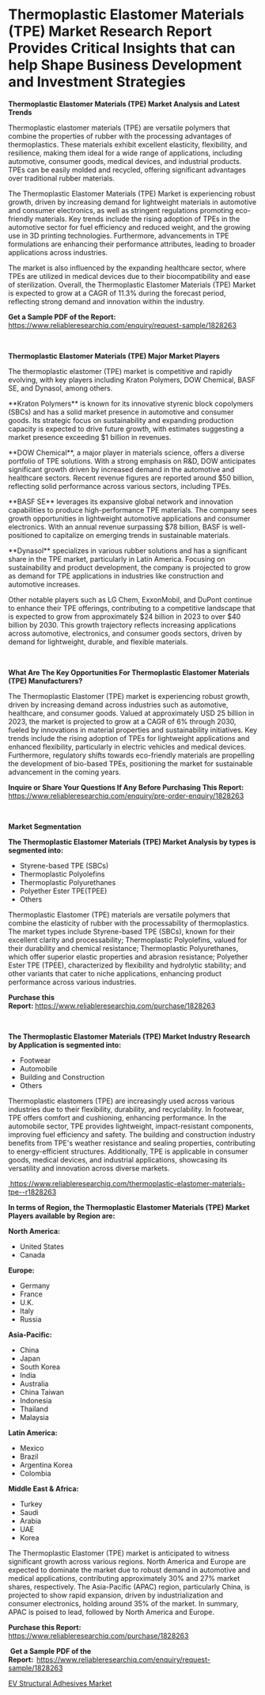 <p><h1>Thermoplastic Elastomer Materials (TPE) Market Research Report Provides Critical Insights that can help Shape Business Development and Investment Strategies</h1></p><p><strong>Thermoplastic Elastomer Materials (TPE) Market Analysis and Latest Trends</strong></p>
<p><p>Thermoplastic elastomer materials (TPE) are versatile polymers that combine the properties of rubber with the processing advantages of thermoplastics. These materials exhibit excellent elasticity, flexibility, and resilience, making them ideal for a wide range of applications, including automotive, consumer goods, medical devices, and industrial products. TPEs can be easily molded and recycled, offering significant advantages over traditional rubber materials.</p><p>The Thermoplastic Elastomer Materials (TPE) Market is experiencing robust growth, driven by increasing demand for lightweight materials in automotive and consumer electronics, as well as stringent regulations promoting eco-friendly materials. Key trends include the rising adoption of TPEs in the automotive sector for fuel efficiency and reduced weight, and the growing use in 3D printing technologies. Furthermore, advancements in TPE formulations are enhancing their performance attributes, leading to broader applications across industries.</p><p>The market is also influenced by the expanding healthcare sector, where TPEs are utilized in medical devices due to their biocompatibility and ease of sterilization. Overall, the Thermoplastic Elastomer Materials (TPE) Market is expected to grow at a CAGR of 11.3% during the forecast period, reflecting strong demand and innovation within the industry.</p></p>
<p><strong>Get a Sample PDF of the Report:&nbsp;</strong> <a href="https://www.reliableresearchiq.com/enquiry/request-sample/1828263?utm_campaign=1087&utm_medium=2&utm_source=Github&utm_content=ia&utm_term=03022025&utm_id=thermoplastic-elastomer-materials-tpe">https://www.reliableresearchiq.com/enquiry/request-sample/1828263</a></p>
<p>&nbsp;</p>
<p><strong>Thermoplastic Elastomer Materials (TPE) Major Market Players</strong></p>
<p><p>The thermoplastic elastomer (TPE) market is competitive and rapidly evolving, with key players including Kraton Polymers, DOW Chemical, BASF SE, and Dynasol, among others. </p><p>**Kraton Polymers** is known for its innovative styrenic block copolymers (SBCs) and has a solid market presence in automotive and consumer goods. Its strategic focus on sustainability and expanding production capacity is expected to drive future growth, with estimates suggesting a market presence exceeding $1 billion in revenues.</p><p>**DOW Chemical**, a major player in materials science, offers a diverse portfolio of TPE solutions. With a strong emphasis on R&D, DOW anticipates significant growth driven by increased demand in the automotive and healthcare sectors. Recent revenue figures are reported around $50 billion, reflecting solid performance across various sectors, including TPEs.</p><p>**BASF SE** leverages its expansive global network and innovation capabilities to produce high-performance TPE materials. The company sees growth opportunities in lightweight automotive applications and consumer electronics. With an annual revenue surpassing $78 billion, BASF is well-positioned to capitalize on emerging trends in sustainable materials.</p><p>**Dynasol** specializes in various rubber solutions and has a significant share in the TPE market, particularly in Latin America. Focusing on sustainability and product development, the company is projected to grow as demand for TPE applications in industries like construction and automotive increases.</p><p>Other notable players such as LG Chem, ExxonMobil, and DuPont continue to enhance their TPE offerings, contributing to a competitive landscape that is expected to grow from approximately $24 billion in 2023 to over $40 billion by 2030. This growth trajectory reflects increasing applications across automotive, electronics, and consumer goods sectors, driven by demand for lightweight, durable, and flexible materials.</p></p>
<p>&nbsp;</p>
<p><strong>What Are The Key Opportunities For Thermoplastic Elastomer Materials (TPE) Manufacturers?</strong></p>
<p><p>The Thermoplastic Elastomer (TPE) market is experiencing robust growth, driven by increasing demand across industries such as automotive, healthcare, and consumer goods. Valued at approximately USD 25 billion in 2023, the market is projected to grow at a CAGR of 6% through 2030, fueled by innovations in material properties and sustainability initiatives. Key trends include the rising adoption of TPEs for lightweight applications and enhanced flexibility, particularly in electric vehicles and medical devices. Furthermore, regulatory shifts towards eco-friendly materials are propelling the development of bio-based TPEs, positioning the market for sustainable advancement in the coming years.</p></p>
<p><strong>Inquire or Share Your Questions If Any Before Purchasing This Report:</strong> <a href="https://www.reliableresearchiq.com/enquiry/pre-order-enquiry/1828263?utm_campaign=1087&utm_medium=2&utm_source=Github&utm_content=ia&utm_term=03022025&utm_id=thermoplastic-elastomer-materials-tpe">https://www.reliableresearchiq.com/enquiry/pre-order-enquiry/1828263</a></p>
<p>&nbsp;</p>
<p><strong>Market Segmentation</strong></p>
<p><strong>The Thermoplastic Elastomer Materials (TPE) Market Analysis by types is segmented into:</strong></p>
<p><ul><li>Styrene-based TPE (SBCs)</li><li>Thermoplastic Polyolefins</li><li>Thermoplastic Polyurethanes</li><li>Polyether Ester TPE(TPEE)</li><li>Others</li></ul></p>
<p><p>Thermoplastic Elastomer (TPE) materials are versatile polymers that combine the elasticity of rubber with the processability of thermoplastics. The market types include Styrene-based TPE (SBCs), known for their excellent clarity and processability; Thermoplastic Polyolefins, valued for their durability and chemical resistance; Thermoplastic Polyurethanes, which offer superior elastic properties and abrasion resistance; Polyether Ester TPE (TPEE), characterized by flexibility and hydrolytic stability; and other variants that cater to niche applications, enhancing product performance across various industries.</p></p>
<p><strong>Purchase this Report:&nbsp;</strong><a href="https://www.reliableresearchiq.com/purchase/1828263?utm_campaign=1087&utm_medium=2&utm_source=Github&utm_content=ia&utm_term=03022025&utm_id=thermoplastic-elastomer-materials-tpe">https://www.reliableresearchiq.com/purchase/1828263</a></p>
<p>&nbsp;</p>
<p><strong>The Thermoplastic Elastomer Materials (TPE) Market Industry Research by Application is segmented into:</strong></p>
<p><ul><li>Footwear</li><li>Automobile</li><li>Building and Construction</li><li>Others</li></ul></p>
<p><p>Thermoplastic elastomers (TPE) are increasingly used across various industries due to their flexibility, durability, and recyclability. In footwear, TPE offers comfort and cushioning, enhancing performance. In the automobile sector, TPE provides lightweight, impact-resistant components, improving fuel efficiency and safety. The building and construction industry benefits from TPE's weather resistance and sealing properties, contributing to energy-efficient structures. Additionally, TPE is applicable in consumer goods, medical devices, and industrial applications, showcasing its versatility and innovation across diverse markets.</p></p>
<p><a href="https://www.reliableresearchiq.com/thermoplastic-elastomer-materials-tpe--r1828263?utm_campaign=1087&utm_medium=2&utm_source=Github&utm_content=ia&utm_term=03022025&utm_id=thermoplastic-elastomer-materials-tpe">&nbsp;https://www.reliableresearchiq.com/thermoplastic-elastomer-materials-tpe--r1828263</a></p>
<p><strong>In terms of Region, the Thermoplastic Elastomer Materials (TPE) Market Players available by Region are:</strong></p>
<p>
    <p> <strong> North America: </strong>
        <ul>
            <li>United States</li>
            <li>Canada</li>
        </ul>
        </p> 
    <p> <strong> Europe: </strong>
        <ul>
            <li>Germany</li>
            <li>France</li>
            <li>U.K.</li>
            <li>Italy</li>
            <li>Russia</li>
        </ul>
        </p> 
    <p> <strong> Asia-Pacific: </strong>
        <ul>
            <li>China</li>
            <li>Japan</li>
            <li>South Korea</li>
            <li>India</li>
            <li>Australia</li>
            <li>China Taiwan</li>
            <li>Indonesia</li>
            <li>Thailand</li>
            <li>Malaysia</li>
        </ul>
        </p> 
    <p> <strong> Latin America: </strong>
        <ul>
            <li>Mexico</li>
            <li>Brazil</li>
            <li>Argentina Korea</li>
            <li>Colombia</li>
        </ul>
        </p> 
    <p> <strong> Middle East & Africa: </strong>
        <ul>
            <li>Turkey</li>
            <li>Saudi</li>
            <li>Arabia</li>
            <li>UAE</li>
            <li>Korea</li>
        </ul>
    </p>
    </p>
<p><p>The Thermoplastic Elastomer (TPE) market is anticipated to witness significant growth across various regions. North America and Europe are expected to dominate the market due to robust demand in automotive and medical applications, contributing approximately 30% and 27% market shares, respectively. The Asia-Pacific (APAC) region, particularly China, is projected to show rapid expansion, driven by industrialization and consumer electronics, holding around 35% of the market. In summary, APAC is poised to lead, followed by North America and Europe.</p></p>
<p><strong>Purchase this Report: </strong><a href="https://www.reliableresearchiq.com/purchase/1828263?utm_campaign=1087&utm_medium=2&utm_source=Github&utm_content=ia&utm_term=03022025&utm_id=thermoplastic-elastomer-materials-tpe">https://www.reliableresearchiq.com/purchase/1828263</a></p>
<p>&nbsp;<strong>Get a Sample PDF of the Report:&nbsp;&nbsp;</strong><a href="https://www.reliableresearchiq.com/enquiry/request-sample/1828263?utm_campaign=1087&utm_medium=2&utm_source=Github&utm_content=ia&utm_term=03022025&utm_id=thermoplastic-elastomer-materials-tpe">https://www.reliableresearchiq.com/enquiry/request-sample/1828263</a></p>
<p><strong></strong></p>
<p><p><a href="https://github.com/rrapajecundi/Market-Research-Report-List-1/blob/main/ev-structural-adhesives-market.md?utm_campaign=1087&utm_medium=2&utm_source=Github&utm_content=ia&utm_term=03022025&utm_id=thermoplastic-elastomer-materials-tpe">EV Structural Adhesives Market</a></p></p>